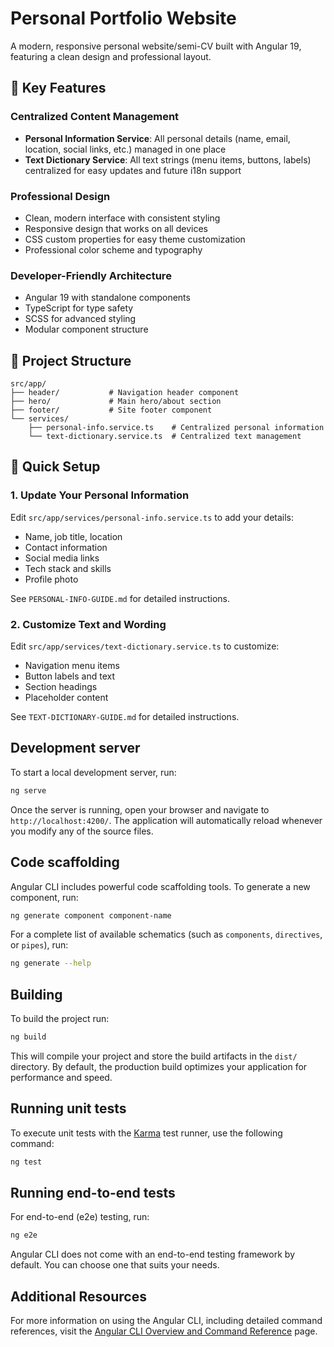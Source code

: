 # Personal Portfolio Website

A modern, responsive personal website/semi-CV built with Angular 19, featuring a clean design and professional layout.

## 🎯 Key Features

### Centralized Content Management
- **Personal Information Service**: All personal details (name, email, location, social links, etc.) managed in one place
- **Text Dictionary Service**: All text strings (menu items, buttons, labels) centralized for easy updates and future i18n support

### Professional Design
- Clean, modern interface with consistent styling
- Responsive design that works on all devices
- CSS custom properties for easy theme customization
- Professional color scheme and typography

### Developer-Friendly Architecture
- Angular 19 with standalone components
- TypeScript for type safety
- SCSS for advanced styling
- Modular component structure

## 📁 Project Structure

```
src/app/
├── header/           # Navigation header component
├── hero/             # Main hero/about section  
├── footer/           # Site footer component
└── services/
    ├── personal-info.service.ts    # Centralized personal information
    └── text-dictionary.service.ts  # Centralized text management
```

## 🚀 Quick Setup

### 1. Update Your Personal Information
Edit `src/app/services/personal-info.service.ts` to add your details:
- Name, job title, location
- Contact information
- Social media links
- Tech stack and skills
- Profile photo

See `PERSONAL-INFO-GUIDE.md` for detailed instructions.

### 2. Customize Text and Wording
Edit `src/app/services/text-dictionary.service.ts` to customize:
- Navigation menu items
- Button labels and text
- Section headings
- Placeholder content

See `TEXT-DICTIONARY-GUIDE.md` for detailed instructions.

## Development server

To start a local development server, run:

```bash
ng serve
```

Once the server is running, open your browser and navigate to `http://localhost:4200/`. The application will automatically reload whenever you modify any of the source files.

## Code scaffolding

Angular CLI includes powerful code scaffolding tools. To generate a new component, run:

```bash
ng generate component component-name
```

For a complete list of available schematics (such as `components`, `directives`, or `pipes`), run:

```bash
ng generate --help
```

## Building

To build the project run:

```bash
ng build
```

This will compile your project and store the build artifacts in the `dist/` directory. By default, the production build optimizes your application for performance and speed.

## Running unit tests

To execute unit tests with the [Karma](https://karma-runner.github.io) test runner, use the following command:

```bash
ng test
```

## Running end-to-end tests

For end-to-end (e2e) testing, run:

```bash
ng e2e
```

Angular CLI does not come with an end-to-end testing framework by default. You can choose one that suits your needs.

## Additional Resources

For more information on using the Angular CLI, including detailed command references, visit the [Angular CLI Overview and Command Reference](https://angular.dev/tools/cli) page.
